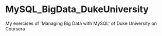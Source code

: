 # MySQL_BigData_DukeUniversity
My exercises of 'Managing Big Data with MySQL' of Duke University on Coursera
